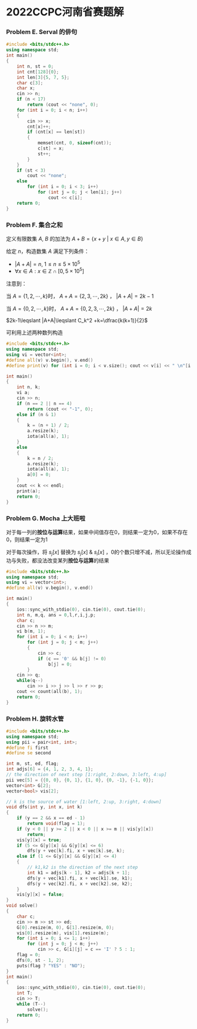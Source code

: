 # 2022CCPC河南省赛题解

### Problem E. Serval 的俳句

```cpp
#include <bits/stdc++.h>
using namespace std;
int main()
{
    int n, st = 0;
    int cnt[128]{0};
    int len[3]{5, 7, 5};
    char c[3];
    char x;
    cin >> n;
    if (n < 17)
        return (cout << "none", 0);
    for (int i = 0; i < n; i++)
    {
        cin >> x;
        cnt[x]++;
        if (cnt[x] == len[st])
        {
            memset(cnt, 0, sizeof(cnt));
            c[st] = x;
            st++;
        }
    }
    if (st < 3)
        cout << "none";
    else
        for (int i = 0; i < 3; i++)
            for (int j = 0; j < len[i]; j++)
                cout << c[i];
    return 0;
}
```

### Problem F. 集合之和

定义有限数集 $A$, $B$ 的加法为 $A+B=\{x+y\ |\ x\in A,y\in B\}$

给定 $n$，构造数集 $A$ 满足下列条件：

- $|A+A|=n,\ 1\le n\le 5\times 10^5$
- $\forall x\in A:x\in\mathbb{Z}\cap[0,5\times 10^5]$

注意到：

当 $A=\{1,2,\cdots ,k\}$时， $A+A=\{2,3,\cdots ,2k\}$ ， $|A+A|=2k-1$

当 $A=\{0,2,\cdots ,k\}$时， $A+A=\{0,2,3,\cdots ,2k\}$ ， $|A+A|=2k$

$2k-1\leqslant |A+A|\leqslant C_k^2 +k=\dfrac{k(k+1)}{2}$

可利用上述两种数列构造

```cpp
#include <bits/stdc++.h>
using namespace std;
using vi = vector<int>;
#define all(v) v.begin(), v.end()
#define print(v) for (int i = 0; i < v.size(); cout << v[i] << " \n"[i == v.size() - 1], ++i)

int main()
{
    int n, k;
    vi a;
    cin >> n;
    if (n == 2 || n == 4)
        return (cout << "-1", 0);
    else if (n & 1)
    {
        k = (n + 1) / 2;
        a.resize(k);
        iota(all(a), 1);
    }
    else
    {
        k = n / 2;
        a.resize(k);
        iota(all(a), 1);
        a[0] = 0;
    }
    cout << k << endl;
    print(a);
    return 0;
}
```

### Problem G. Mocha 上大班啦

对于每一列的**按位与运算**结果，如果中间值存在0，则结果一定为0，如果不存在0，则结果一定为1

对于每次操作，将 $s_j [x]$ 替换为 $s_j[x]$ & $s_i[x]$ ，0的个数只增不减，所以无论操作成功与失败，都没法改变某列**按位与运算**的结果

```cpp
#include <bits/stdc++.h>
using namespace std;
using vi = vector<int>;
#define all(v) v.begin(), v.end()

int main()
{
    ios::sync_with_stdio(0), cin.tie(0), cout.tie(0);
    int n, m,q, ans = 0,l,r,i,j,p;
    char c;
    cin >> n >> m;
    vi b(m, 1);
    for (int i = 0; i < n; i++)
        for (int j = 0; j < m; j++)
        {
            cin >> c;
            if (c == '0' && b[j] != 0)
                b[j] = 0;
        }
    cin >> q;
    while(q--)
        cin >> i >> j >> l >> r >> p;
    cout << count(all(b), 1);
    return 0;
}
```

### Problem H. 旋转水管



```cpp
#include <bits/stdc++.h>
using namespace std;
using pii = pair<int, int>;
#define fi first
#define se second

int m, st, ed, flag;
int adjs[6] = {4, 1, 2, 3, 4, 1};
// the direction of next step [1:right, 2:down, 3:left, 4:up]
pii vec[5] = {{0, 0}, {0, 1}, {1, 0}, {0, -1}, {-1, 0}};
vector<int> G[2];
vector<bool> vis[2];

// k is the source of water [1:left, 2:up, 3:right, 4:down]
void dfs(int y, int x, int k)
{
    if (y == 2 && x == ed - 1)
        return void(flag = 1);
    if (y < 0 || y >= 2 || x < 0 || x >= m || vis[y][x])
        return;
    vis[y][x] = true;
    if (5 <= G[y][x] && G[y][x] <= 6)
        dfs(y + vec[k].fi, x + vec[k].se, k);
    else if (1 <= G[y][x] && G[y][x] <= 4)
    {
        // k1,k2 is the direction of the next step
        int k1 = adjs[k - 1], k2 = adjs[k + 1];
        dfs(y + vec[k1].fi, x + vec[k1].se, k1);
        dfs(y + vec[k2].fi, x + vec[k2].se, k2);
    }
    vis[y][x] = false;
}
void solve()
{
    char c;
    cin >> m >> st >> ed;
    G[0].resize(m, 0), G[1].resize(m, 0);
    vis[0].resize(m), vis[1].resize(m);
    for (int i = 0; i <= 1; i++)
        for (int j = 0; j < m; j++)
            cin >> c, G[i][j] = c == 'I' ? 5 : 1;
    flag = 0;
    dfs(0, st - 1, 2);
    puts(flag ? "YES" : "NO");
}
int main()
{
    ios::sync_with_stdio(0), cin.tie(0), cout.tie(0);
    int T;
    cin >> T;
    while (T--)
        solve();
    return 0;
}	
```

